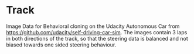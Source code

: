 # Track

Image Data for Behavioral cloning on the Udacity Autonomous Car from https://github.com/udacity/self-driving-car-sim.
The images contain 3 laps in both directions of the track, so that the steering data is balanced and 
not biased towards one sided steering behaviour.
